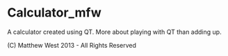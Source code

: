 Calculator_mfw
==============

A calculator created using QT.  More about playing with QT than adding up.

(C) Matthew West 2013 - All Rights Reserved
